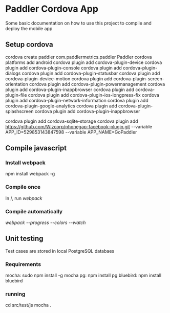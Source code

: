 # Paddler Cordova App
Some basic documentation on how to use this project to compile and deploy the mobile app


## Setup cordova
cordova create paddler com.paddlermetrics.paddler Paddler
cordova platforms add android
cordova plugin add cordova-plugin-device
cordova plugin add cordova-plugin-console
cordova plugin add cordova-plugin-dialogs
cordova plugin add cordova-plugin-statusbar
cordova plugin add cordova-plugin-device-motion
cordova plugin add cordova-plugin-screen-orientation
cordova plugin add cordova-plugin-powermanagement
cordova plugin add cordova-plugin-inappbrowser
cordova plugin add cordova-plugin-file
cordova plugin add cordova-plugin-ios-longpress-fix
cordova plugin add cordova-plugin-network-information
cordova plugin add cordova-plugin-google-analytics
cordova plugin add cordova-plugin-splashscreen
 cordova plugin add cordova-plugin-inappbrowser

cordova plugin add cordova-sqlite-storage
cordova plugin add https://github.com/Wizcorp/phonegap-facebook-plugin.git --variable APP_ID=529853143847598 --variable APP_NAME=GoPaddler

## Compile javascript
### Install webpack
npm install webpack -g

### Compile once
In <app>/, run *webpack*


### Compile automatically
*webpack --progress --colors --watch*



## Unit testing
Test cases are stored in local PostgreSQL databaes

### Requirements
mocha: sudo npm install -g mocha
pg: npm install pg
bluebird: npm install bluebird

### running
cd src/test/js
mocha .
